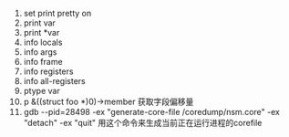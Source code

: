 1. set print pretty on
2. print var
3. print *var
4. info locals
5. info args
6. info frame
7. info registers
8. info all-registers
9. ptype var
10. p &((struct foo *)0)->member 获取字段偏移量
11. gdb --pid=28498 -ex "generate-core-file /coredump/nsm.core" -ex "detach" -ex "quit" 用这个命令来生成当前正在运行进程的corefile
